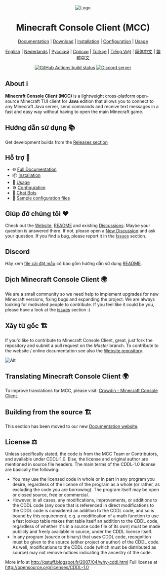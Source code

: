 <div align="center">

<img src="https://i.pics.rs/LLDhE.png" alt="Logo"/>

# Minecraft Console Client (MCC)

[Documentation](https://mccteam.github.io/) | [Download](#download) | [Installation](https://mccteam.github.io/guide/installation.html) | [Configuration](https://mccteam.github.io/guide/configuration.html) | [Usage](https://mccteam.github.io/guide/usage.html)

</div>

<div align="center">

[English](https://github.com/MCCTeam/Minecraft-Console-Client/blob/master/README.md) | [Nederlands](https://github.com/MCCTeam/Minecraft-Console-Client/blob/l10n_master/README/README-Dutch.md) | [Русский](https://github.com/MCCTeam/Minecraft-Console-Client/blob/l10n_master/README/README-Russian.md) | [Српски](https://github.com/MCCTeam/Minecraft-Console-Client/blob/l10n_master/README/README-Serbian_Cyrillic.md) | [Türkçe](https://github.com/MCCTeam/Minecraft-Console-Client/blob/l10n_master/README/README-Turkish.md) | [Tiếng Việt](https://github.com/MCCTeam/Minecraft-Console-Client/blob/l10n_master/README/README-Vietnamese.md) | [简体中文](https://github.com/MCCTeam/Minecraft-Console-Client/blob/l10n_master/README/README-Chinese_Simplified.md) | [繁體中文](https://github.com/MCCTeam/Minecraft-Console-Client/blob/l10n_master/README/README-Chinese_Traditional.md)

</div>

<div align="center">

[![GitHub Actions build status](https://github.com/MCCTeam/Minecraft-Console-Client/actions/workflows/build-and-release.yml/badge.svg)](https://github.com/MCCTeam/Minecraft-Console-Client/releases/latest) <a href="https://discord.gg/sfBv4TtpC9"><img src="https://img.shields.io/discord/1018553894831403028?color=5865F2&logo=discord&logoColor=white" alt="Discord server" /></a>

</div>

## **About ℹ️**

**Minecraft Console Client (MCC)** is a lightweight cross-platform open-source Minecraft TUI client for **Java** edition that allows you to connect to any Minecraft Java server, send commands and receive text messages in a fast and easy way without having to open the main Minecraft game.

## Hướng dẫn sử dụng 📚

Get development builds from the [Releases section](https://github.com/MCCTeam/Minecraft-Console-Client/releases/latest)

## Hỗ trợ 🙋

-   🌐 [Full Documentation](https://mccteam.github.io/)
-   📦 [Installation](https://mccteam.github.io/guide/installation.html)
-   📖 [Usage](https://mccteam.github.io/guide/usage.html)
-   ⚙️ [Configuration](https://mccteam.github.io/guide/configuration.html)
-   🤖 [Chat Bots](https://mccteam.github.io/guide/chat-bots.html)
-   📝 [Sample configuration files](MinecraftClient/config/)

## Giúp đỡ chúng tôi ❤️

Check out the [Website](https://mccteam.github.io/), [README](https://github.com/MCCTeam/Minecraft-Console-Client/tree/master/MinecraftClient/config#minecraft-console-client-user-manual) and existing [Discussions](https://github.com/MCCTeam/Minecraft-Console-Client/discussions): Maybe your question is answered there. If not, please open a [New Discussion](https://github.com/MCCTeam/Minecraft-Console-Client/discussions/new) and ask your question. If you find a bug, please report it in the [Issues](https://github.com/MCCTeam/Minecraft-Console-Client/issues) section.

## Discord

Hãy xem [file cài đặt mẫu](MinecraftClient/config/) có bao gồm hướng dẫn sử dụng [README](https://github.com/MCCTeam/Minecraft-Console-Client/tree/master/MinecraftClient/config#minecraft-console-client-user-manual).

## Dịch Minecraft Console Client 🌍

We are a small community so we need help to implement upgrades for new Minecraft versions, fixing bugs and expanding the project. We are always looking for motivated people to contribute. If you feel like it could be you, please have a look at the [issues](https://github.com/MCCTeam/Minecraft-Console-Client/issues?q=is%3Aissue+is%3Aopen+label%3Awaiting-for%3Acontributor) section :)

## Xây từ gốc 🏗️

If you'd like to contribute to Minecraft Console Client, great, just fork the repository and submit a pull request on the _Master_ branch. To contribute to the website / online documentation see also the [Website repository](https://github.com/MCCTeam/MCCTeam.github.io).

![Alt](https://repobeats.axiom.co/api/embed/c8a6c7c47fde8fcbe3727a21eab46e6b39dff60d.svg "Repobeats analytics image")

## Translating Minecraft Console Client 🌍

To improve translations for MCC, please visit: [Crowdin - Minecraft Console Client](https://crwd.in/minecraft-console-client).

## Building from the source 🏗️

This section has been moved to our new [Documentation website](https://mccteam.github.io/guide/installation.html#building-from-the-source-code).

## License ⚖️

Unless specifically stated, the code is from the MCC Team or Contributors, and available under CDDL-1.0. Else, the license and original author are mentioned in source file headers. The main terms of the CDDL-1.0 license are basically the following:

-   You may use the licensed code in whole or in part in any program you desire, regardless of the license of the program as a whole (or rather, as excluding the code you are borrowing). The program itself may be open or closed source, free or commercial.
-   However, in all cases, any modifications, improvements, or additions to the CDDL code (any code that is referenced in direct modifications to the CDDL code is considered an addition to the CDDL code, and so is bound by this requirement; e.g. a modification of a math function to use a fast lookup table makes that table itself an addition to the CDDL code, regardless of whether it's in a source code file of its own) must be made publicly and freely available in source, under the CDDL license itself.
-   In any program (source or binary) that uses CDDL code, recognition must be given to the source (either project or author) of the CDDL code. As well, modifications to the CDDL code (which must be distributed as source) may not remove notices indicating the ancestry of the code.

More info at http://qstuff.blogspot.fr/2007/04/why-cddl.html Full license at http://opensource.org/licenses/CDDL-1.0
